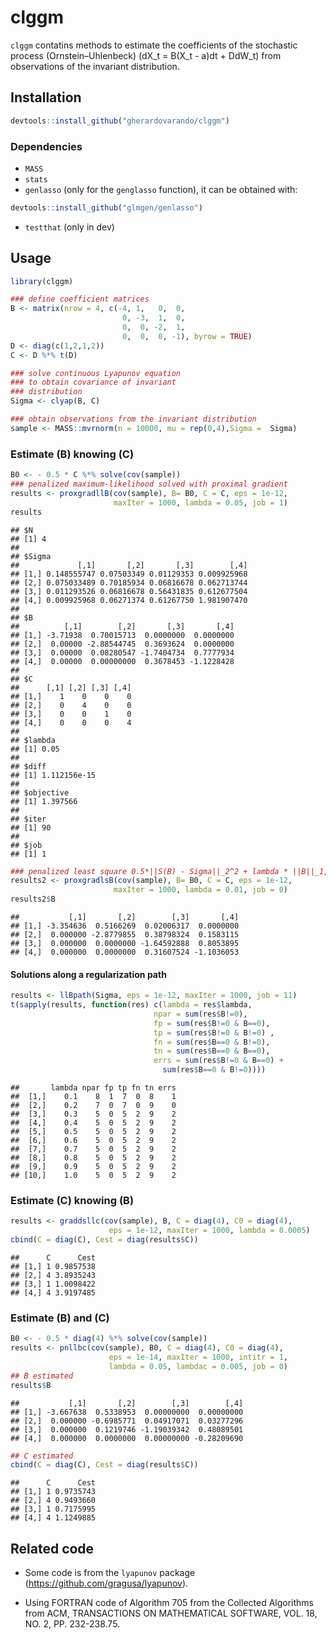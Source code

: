 
# clggm

`clggm` contatins methods to estimate the coefficients of the stochastic
process (Ornstein–Uhlenbeck) \(dX_t = B(X_t - a)dt + DdW_t\) from
observations of the invariant distribution.

## Installation

``` r
devtools::install_github("gherardovarando/clggm")
```

### Dependencies

  - `MASS`
  - `stats`
  - `genlasso` (only for the `genglasso` function), it can be obtained
    with:

<!-- end list -->

``` r
devtools::install_github("glmgen/genlasso")
```

  - `testthat` (only in dev)

## Usage

``` r
library(clggm)

### define coefficient matrices
B <- matrix(nrow = 4, c(-4, 1,   0,  0, 
                         0, -3,  1,  0,
                         0,  0, -2,  1,
                         0,  0,  0, -1), byrow = TRUE)
D <- diag(c(1,2,1,2))
C <- D %*% t(D)

### solve continuous Lyapunov equation 
### to obtain covariance of invariant 
### distribution
Sigma <- clyap(B, C) 

### obtain observations from the invariant distribution
sample <- MASS::mvrnorm(n = 10000, mu = rep(0,4),Sigma =  Sigma)
```

### Estimate \(B\) knowing \(C\)

``` r
B0 <- - 0.5 * C %*% solve(cov(sample))
### penalized maximum-likelihood solved with proximal gradient
results <- proxgradllB(cov(sample), B= B0, C = C, eps = 1e-12, 
                       maxIter = 1000, lambda = 0.05, job = 1)
results 
```

    ## $N
    ## [1] 4
    ## 
    ## $Sigma
    ##             [,1]       [,2]       [,3]        [,4]
    ## [1,] 0.148555747 0.07503349 0.01129353 0.009925968
    ## [2,] 0.075033489 0.70185934 0.06816678 0.062713744
    ## [3,] 0.011293526 0.06816678 0.56431835 0.612677504
    ## [4,] 0.009925968 0.06271374 0.61267750 1.981907470
    ## 
    ## $B
    ##          [,1]        [,2]       [,3]       [,4]
    ## [1,] -3.71938  0.70015713  0.0000000  0.0000000
    ## [2,]  0.00000 -2.88544745  0.3693624  0.0000000
    ## [3,]  0.00000  0.08280547 -1.7404734  0.7777934
    ## [4,]  0.00000  0.00000000  0.3678453 -1.1228428
    ## 
    ## $C
    ##      [,1] [,2] [,3] [,4]
    ## [1,]    1    0    0    0
    ## [2,]    0    4    0    0
    ## [3,]    0    0    1    0
    ## [4,]    0    0    0    4
    ## 
    ## $lambda
    ## [1] 0.05
    ## 
    ## $diff
    ## [1] 1.112156e-15
    ## 
    ## $objective
    ## [1] 1.397566
    ## 
    ## $iter
    ## [1] 90
    ## 
    ## $job
    ## [1] 1

``` r
### penalized least square 0.5*||S(B) - Sigma||_2^2 + lambda * ||B||_1,off
results2 <- proxgradlsB(cov(sample), B= B0, C = C, eps = 1e-12, 
                       maxIter = 1000, lambda = 0.01, job = 0)
results2$B
```

    ##           [,1]       [,2]        [,3]       [,4]
    ## [1,] -3.354636  0.5166269  0.02006317  0.0000000
    ## [2,]  0.000000 -2.8779855  0.38798324  0.1583115
    ## [3,]  0.000000  0.0000000 -1.64592888  0.8053895
    ## [4,]  0.000000  0.0000000  0.31607524 -1.1036053

#### Solutions along a regularization path

``` r
results <- llBpath(Sigma, eps = 1e-12, maxIter = 1000, job = 11)
t(sapply(results, function(res) c(lambda = res$lambda, 
                                npar = sum(res$B!=0),
                                fp = sum(res$B!=0 & B==0),
                                tp = sum(res$B!=0 & B!=0) ,
                                fn = sum(res$B==0 & B!=0),
                                tn = sum(res$B==0 & B==0),
                                errs = sum(res$B!=0 & B==0) + 
                                  sum(res$B==0 & B!=0))))
```

    ##       lambda npar fp tp fn tn errs
    ##  [1,]    0.1    8  1  7  0  8    1
    ##  [2,]    0.2    7  0  7  0  9    0
    ##  [3,]    0.3    5  0  5  2  9    2
    ##  [4,]    0.4    5  0  5  2  9    2
    ##  [5,]    0.5    5  0  5  2  9    2
    ##  [6,]    0.6    5  0  5  2  9    2
    ##  [7,]    0.7    5  0  5  2  9    2
    ##  [8,]    0.8    5  0  5  2  9    2
    ##  [9,]    0.9    5  0  5  2  9    2
    ## [10,]    1.0    5  0  5  2  9    2

### Estimate \(C\) knowing \(B\)

``` r
results <- graddsllc(cov(sample), B, C = diag(4), C0 = diag(4), 
                      eps = 1e-12, maxIter = 1000, lambda = 0.0005)
cbind(C = diag(C), Cest = diag(results$C))
```

    ##      C      Cest
    ## [1,] 1 0.9857538
    ## [2,] 4 3.8935243
    ## [3,] 1 1.0098422
    ## [4,] 4 3.9197485

### Estimate \(B\) and \(C\)

``` r
B0 <- - 0.5 * diag(4) %*% solve(cov(sample))
results <- pnllbc(cov(sample), B0, C = diag(4), C0 = diag(4), 
                      eps = 1e-14, maxIter = 1000, intitr = 1,
                      lambda = 0.05, lambdac = 0.005, job = 0)
## B estimated
results$B
```

    ##           [,1]       [,2]        [,3]        [,4]
    ## [1,] -3.667638  0.5338953  0.00000000  0.00000000
    ## [2,]  0.000000 -0.6985771  0.04917071  0.03277296
    ## [3,]  0.000000  0.1219746 -1.19039342  0.48089501
    ## [4,]  0.000000  0.0000000  0.00000000 -0.28209690

``` r
## C estimated
cbind(C = diag(C), Cest = diag(results$C))
```

    ##      C      Cest
    ## [1,] 1 0.9735743
    ## [2,] 4 0.9493660
    ## [3,] 1 0.7175995
    ## [4,] 4 1.1249885

## Related code

  - Some code is from the `lyapunov` package
    (<https://github.com/gragusa/lyapunov>).

  - Using FORTRAN code of Algorithm 705 from the Collected Algorithms
    from ACM, TRANSACTIONS ON MATHEMATICAL SOFTWARE, VOL. 18, NO. 2, PP.
    232-238.75.
